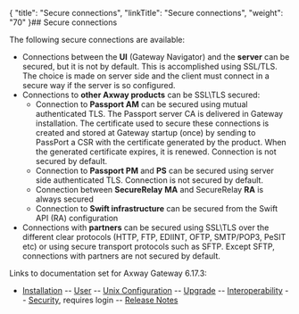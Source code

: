 {
    "title": "Secure connections",
    "linkTitle": "Secure connections",
    "weight": "70"
}## Secure connections

The following secure connections are available:

-   Connections between the **UI** (Gateway Navigator) and the **server** can be secured, but it is not by default. This is accomplished using SSL/TLS. The choice is made on server side and the client must connect in a secure way if the server is so configured.
-   Connections to **other Axway products** can be SSL\\TLS secured:
    -   Connection to **Passport AM** can be secured using mutual authenticated TLS. The Passport server CA is delivered in Gateway installation. The certificate used to secure these connections is created and stored at Gateway startup (once) by sending to PassPort a CSR with the certificate generated by the product. When the generated certificate expires, it is renewed. Connection is not secured by default.
    -   Connection to **Passport PM** and **PS** can be secured using server side authenticated TLS. Connection is not secured by default.
    -   Connection between **SecureRelay** **MA** and SecureRelay **RA** is always secured
    -   Connection to **Swift infrastructure** can be secured from the Swift API (RA) configuration
-   Connections with **partners** can be secured using SSL\\TLS over the different clear protocols (HTTP, FTP, EDIINT, OFTP, SMTP/POP3, PeSIT etc) or using secure transport protocols such as SFTP. Except SFTP, connections with partners are not secured by default.

Links to documentation set for Axway Gateway <span class="mc-variable axway_variables.Release_Number variable">6.17.3</span>:

-   [Installation](#) -- [User](#) -- [Unix Configuration](#) -- [Upgrade](#) -- [Interoperability](#) -- [Security](#), requires login -- [Release Notes](#)
